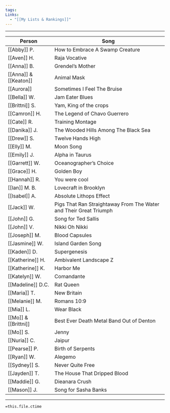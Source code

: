 ```yaml
---
tags: 
Links:
  - "[[My Lists & Rankings]]"
---
```

- - -

| Person            | Song                                     |
|-------------------|------------------------------------------|
| [[Abby]] P.       | How to Embrace A Swamp Creature          |
| [[Aven]] H.       | Raja Vocative                            |
| [[Anna]] B.       | Grendel’s Mother                         |
| [[Anna]] & [[Keaton]] | Animal Mask                          |
| [[Aurora]]        | Sometimes I Feel The Bruise              |
| [[Bella]] W.      | Jam Eater Blues                          |
| [[Brittni]] S.    | Yam, King of the crops                   |
| [[Camron]] H.     | The Legend of Chavo Guerrero             |
| [[Cate]] R.       | Training Montage                         |
| [[Danika]] J.     | The Wooded Hills Among The Black Sea     |
| [[Drew]] S.       | Twelve Hands High                        |
| [[Elly]] M.       | Moon Song                                |
| [[Emily]] J.      | Alpha in Taurus                          |
| [[Garrett]] W.    | Oceanographer’s Choice                   |
| [[Grace]] H.      | Golden Boy                               |
| [[Hannah]] R.     | You were cool                            |
| [[Ian]] M. B.     | Lovecraft in Brooklyn                    |
| [[Isabel]] A.     | Absolute Lithops Effect                  |
| [[Jack]] W.       | Pigs That Ran Straightaway From The Water and Their Great Triumph |
| [[John]] G.       | Song for Ted Sallis                      |
| [[John]] V.       | Nikki Oh Nikki                           |
| [[Joseph]] M.     | Blood Capsules                           |
| [[Jasmine]] W.    | Island Garden Song                       |
| [[Kaden]] D.      | Supergenesis                             |
| [[Katherine]] H.  | Ambivalent Landscape Z                   |
| [[Katherine]] K.  | Harbor Me                                |
| [[Katelyn]] W.    | Comandante                               |
| [[Madeline]] D.C. | Rat Queen                                |
| [[Maria]] T.      | New Britain                              |
| [[Melanie]] M.    | Romans 10:9                              |
| [[Mia]] L.        | Wear Black                               |
| [[Mo]] & [[Brittni]] | Best Ever Death Metal Band Out of Denton |
| [[Mo]] S.         | Jenny                                    |
| [[Nuria]] C.      | Jaipur                                   |
| [[Pearse]] P.     | Birth of Serpents                        |
| [[Ryan]] W.       | Alegemo                                  |
| [[Sydney]] S.     | Never Quite Free                         |
| [[Jayden]] T.     | The House That Dripped Blood             |
| [[Maddie]] G.     | Dieanara Crush                           |
| [[Mason]] J.      | Song for Sasha Banks                     |







- - -
`=this.file.ctime`